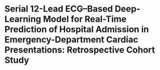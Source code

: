 # Serial 12-Lead ECG–Based Deep-Learning Model for Real-Time Prediction of Hospital Admission in Emergency-Department Cardiac Presentations: Retrospective Cohort Study
